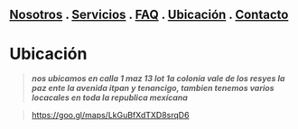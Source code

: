 ## [Nosotros](./nosotros.md) . [Servicios](./servicios.md) . [FAQ](FAQ.md) . [Ubicación](ubicacion.md) . [Contacto](./contacto.md)

# Ubicación

>**_nos ubicamos  en calla 1 maz 13 lot 1a colonia vale de los resyes la paz  ente la avenida itpan y tenancigo, tambien tenemos varios locacales en toda la republica mexícana_**

> <https://goo.gl/maps/LkGuBfXdTXD8srqD6>


 
